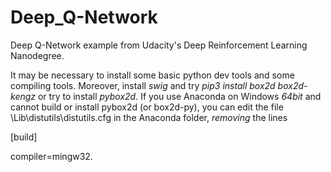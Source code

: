 # Deep_Q-Network
Deep Q-Network example from Udacity's Deep Reinforcement Learning Nanodegree.

It may be necessary to install some basic python dev tools and some compiling tools. Moreover, install *swig* and try *pip3 install box2d box2d-kengz* or try to install *pybox2d*.
If you use Anaconda on Windows *64bit* and cannot build or install pybox2d (or box2d-py), you can edit the file \Lib\distutils\distutils.cfg in the Anaconda folder, *removing* the lines

[build]

compiler=mingw32.


